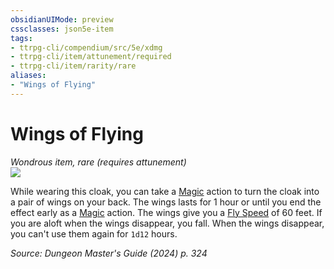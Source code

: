 ```yaml
---
obsidianUIMode: preview
cssclasses: json5e-item
tags:
- ttrpg-cli/compendium/src/5e/xdmg
- ttrpg-cli/item/attunement/required
- ttrpg-cli/item/rarity/rare
aliases: 
- "Wings of Flying"
---
```

# Wings of Flying
*Wondrous item, rare (requires attunement)*  
![](Mechanics/items/img/wings-of-flying.webp#right)


While wearing this cloak, you can take a [Magic](Mechanics/rules/actions.md#Magic) action to turn the cloak into a pair of wings on your back. The wings lasts for 1 hour or until you end the effect early as a [Magic](Mechanics/rules/actions.md#Magic) action. The wings give you a [Fly Speed](Mechanics/rules/variant-rules/fly-speed-xphb.md) of 60 feet. If you are aloft when the wings disappear, you fall. When the wings disappear, you can't use them again for `1d12` hours.

*Source: Dungeon Master's Guide (2024) p. 324*